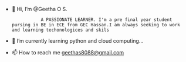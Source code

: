 - 👋 Hi, I’m @Geetha O S.


                 A PASSIONATE LEARNER. I'm a pre final year student pursing in BE in ECE from GEC Hassan.I am always seeking to work and learning techonologices and skils

- 🌱 I’m currently learning python and cloud computing...
- 📫 How to reach me geethas8088@gmail.com
<!---
GeethaOS3/GeethaOS3 is a ✨ special ✨ repository because its `README.md` (this file) appears on your GitHub profile.
You can click the Preview link to take a look at your changes.
--->
